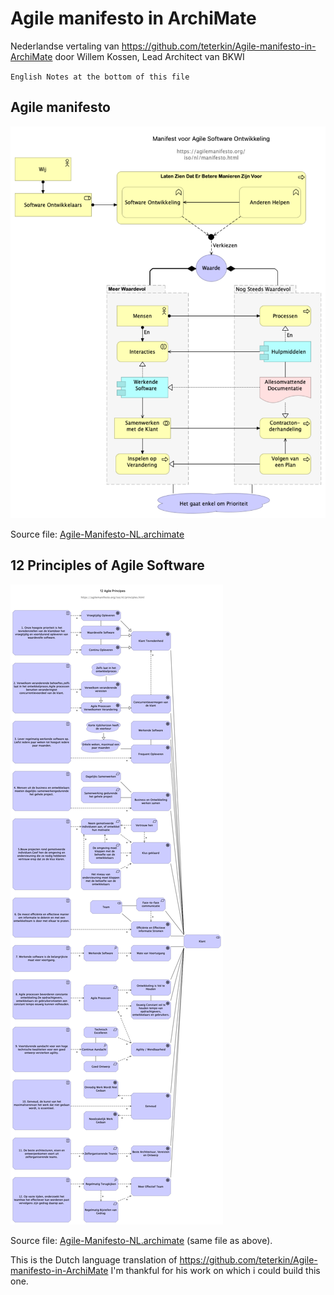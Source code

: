 # Agile manifesto in ArchiMate

Nederlandse vertaling van https://github.com/teterkin/Agile-manifesto-in-ArchiMate
door Willem Kossen, Lead Architect van BKWI

`English Notes at the bottom of this file`
  
## Agile manifesto

![Agile Manifesto in ArchiMate image](Agile-Manifesto-in-Archimate-NL.png)

Source file: [Agile-Manifesto-NL.archimate](Agile-Manifesto-NL.archimate)

## 12 Principles of Agile Software

![12 Principles of Agile Software image](12-Agile-Principes-NL.png)

Source file: [Agile-Manifesto-NL.archimate](Agile-Manifesto-NL.archimate) (same file as above).

This is the Dutch language translation of https://github.com/teterkin/Agile-manifesto-in-ArchiMate
I'm thankful for his work on which i could build this one.
